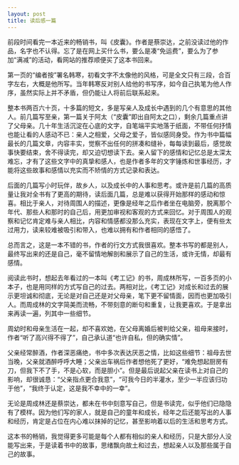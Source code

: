 ```yaml
---
layout: post
title: 读后感一篇
---
```


前段时间看完一本近来的畅销书，叫《皮囊》。作者是蔡崇达，之前没读过他的作品，名字也不认得。忘了是在网上买什么书，要么是凑“免运费”，要么为了参加“满减”的活动，看网站的推荐顺便买了这本书回来。

第一页的“编者按”署名韩寒，初看文字不太像他的风格，可是全文只有三段，合百字左右，大概是他所写。当年韩寒反对别人给他的书写序，如今自己执笔为他人作序，虽然实际上并不矛盾，但仍能让人将前后联系起来。

整本书两百六十页，十多篇的短文，多是写亲人及成长中遇到的几个有意思的其他人。前几篇写至亲，第一篇关于阿太（“皮囊”即出自阿太之口），剩余几篇重点讲了父母亲。几十年生活沉淀在心底的文字，自笔端平实地落于纸面，不带任何抒情也能让看的人感动不已：亲人之相爱，父母之爱子，皆似感同身受。作为书中篇幅最长的几篇文章，内容丰实，觉察不出任何的拼凑和缝补，每每读到最后，感觉故事快要结束，舍不得读完，却又迫切想读下去。亲人留下的感情和记忆总是太深太难忘，才有了这些文字中的真挚和感人，也是作者多年的文字锤炼和世事经历，才能将这些故事和感情以充实而不矫情的方式记录和表达。

后面的几篇写小时玩伴，故乡人，以及成长中的人事和思考。或许是前几篇的高质量让我对全书有了更高的期待，读后面几篇，总是难以获得开始那样的感动和惊喜。相比于亲人，对待周围人的描述，更像是经年之后作者坐在电脑旁，脱离那个年代、那些人和那时的自己后，用更加审视和客观的方式来回忆。对于周围人的观察和记忆肯定难与亲人相比，内容和情感都没那么充实，表现在文字上，便有些太过用力，读来较难被吸引和带入，也难以拥有和作者相同的感悟了。

总而言之，这是一本不错的书，作者的行文方式我很喜欢。整本书写的都是别人，最终写出来的还是自己，毫不留情地解剖和展示了自己的生活，或许无情，却最有感情。

阅读此书时，想起去年看过的一本叫《考工记》的书，周成林所写，一百多页的小本子，也是用同样的方式写自己的过去。两相对比，《考工记》对成长和过去的展示更坦诚和彻底，无论是对自己还是对父母亲，笔下更不留情面，因而也更加吸引人。而周成林的文字简美而流畅，不带刻意的断句和重复，让我更喜欢。于是拿出来再读一遍，列其中一些细节。

周幼时和母亲生活在一起，却不喜欢她，在父母离婚后被判给父亲，祖母来接时，作者“听了高兴得不得了”，自己承认道“也许自私，但的确实情”。

父亲经常醉酒，作者深恶痛绝，书中多次表达厌恶之情，比如这些细节：祖母去世当晚，父亲就酒醉呼呼大睡；父亲出车祸后作者想他死了更好，“难免想起厨房有刀，但我下不了手，不是心软，而是胆小”。但是最后说起父亲在读书上对自己的影响，却很诚恳：“父亲指点更合我意”，“可我今日的半灌水，至少一半应该归功于他”，“我终于认定，这是我不幸中的一幸”。


无论是周成林还是蔡崇达，都未在书中刻意写自己，但是书读完，似乎他们已隐隐有了模样。因为他们写的家人，就是自己的童年和成长，经年之后还能写出的人事和经历，肯定是占位在内心难以抹掉的记忆，甚至影响着以后的生活和思考方式。

这本书的畅销，我觉得更多可能是每个人都有相似的亲人和经历，只是大部分人没能写出来，于是读着书中的故事，思绪飘向故土和过去，想起亲人以及那些属于自己的故事。
